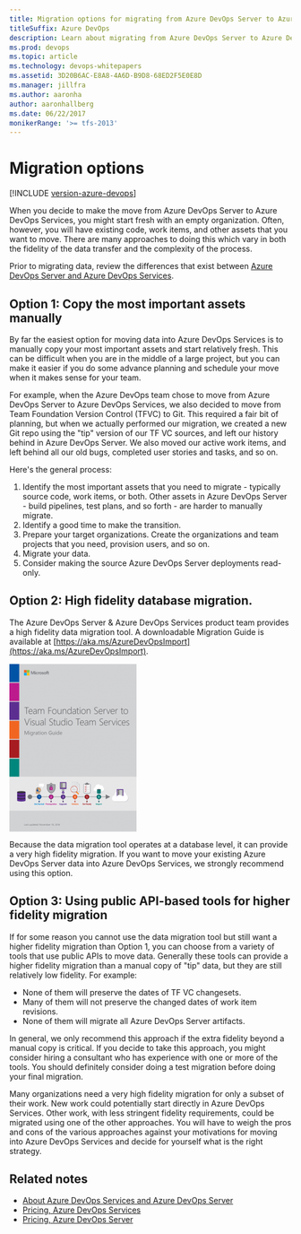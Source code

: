 ```yaml
---
title: Migration options for migrating from Azure DevOps Server to Azure DevOps Services
titleSuffix: Azure DevOps
description: Learn about migrating from Azure DevOps Server to Azure DevOps Services
ms.prod: devops
ms.topic: article
ms.technology: devops-whitepapers
ms.assetid: 3D20B6AC-E8A8-4A6D-B9D8-68ED2F5E0E8D
ms.manager: jillfra
ms.author: aaronha
author: aaronhallberg
ms.date: 06/22/2017
monikerRange: '>= tfs-2013'
---
```



# Migration options

[!INCLUDE [version-azure-devops](_shared/version-azure-devops.md)]

When you decide to make the move from Azure DevOps Server to Azure DevOps Services, you might start fresh with an empty organization. Often, however,
you will have existing code, work items, and other assets that you want to move. There are many approaches to doing this
which vary in both the fidelity of the data transfer and the complexity of the process.

Prior to migrating data, review the differences that exist between [Azure DevOps Server and Azure DevOps Services](../user-guide/about-azure-devops-services-tfs.md).

## Option 1: Copy the most important assets manually

By far the easiest option for moving data into Azure DevOps Services is to manually copy your most important assets and start relatively fresh. 
This can be difficult when you are in the middle of a large project, but you can make it easier if you do some advance planning
and schedule your move when it makes sense for your team.

For example, when the Azure DevOps team chose to move from Azure DevOps Server to Azure DevOps Services, we also decided to 
move from Team Foundation Version Control (TFVC) to Git. This required a fair bit of planning, but when we actually
performed our migration, we created a new Git repo using the "tip" version of our TF VC sources, and left our history
behind in Azure DevOps Server. We also moved our active work items, and left behind all our old bugs, completed user stories and tasks,
and so on.

Here's the general process:

1.	Identify the most important assets that you need to migrate - typically source code, work items, or both. Other assets in Azure DevOps Server - 
build pipelines, test plans, and so forth - are harder to manually migrate. 
2.	Identify a good time to make the transition.
3.	Prepare your target organizations. Create the organizations and team projects that you need, provision users, and so on.
4.	Migrate your data.
5.	Consider making the source Azure DevOps Server deployments read-only. 

## Option 2: High fidelity database migration.

The Azure DevOps Server & Azure DevOps Services product team provides a high fidelity data migration tool. A downloadable Migration
Guide is available at [https://aka.ms/AzureDevOpsImport](https://aka.ms/AzureDevOpsImport). 

<a href="https://aka.ms/AzureDevOpsImport">
<img alt="Migration Guide" src="_img/migration-import/VSTSMigrationGuideCover-227x300.png" align="middle" />
</a>

Because the data migration tool operates at a database level, it can provide a very high fidelity migration. 
If you want to move your existing Azure DevOps Server data into Azure DevOps Services, we strongly recommend using this option.

## Option 3: Using public API-based tools for higher fidelity migration

If for some reason you cannot use the data migration tool but still want a higher fidelity migration than
Option 1, you can choose from a variety of tools that use public APIs to move data. Generally these tools can provide
a higher fidelity migration than a manual copy of "tip" data, but they are still relatively low fidelity. For example:

- None of them will preserve the dates of TF VC changesets.
- Many of them will not preserve the changed dates of work item revisions.
- None of them will migrate all Azure DevOps Server artifacts.

In general, we only recommend this approach if the extra fidelity beyond a manual copy is critical. If you decide to
take this approach, you might consider hiring a consultant who has experience with one or more of the tools. 
You should definitely consider doing a test migration before doing your final migration.

Many organizations need a very high fidelity migration for only a subset of their work. New work could 
potentially start directly in Azure DevOps Services. Other work, with less stringent fidelity requirements, 
could be migrated using one of the other approaches. You will have to weigh the pros and cons of the 
various approaches against your motivations for moving into Azure DevOps Services and decide for yourself what 
is the right strategy.


## Related notes 
- [About Azure DevOps Services and Azure DevOps Server](../user-guide/about-azure-devops-services-tfs.md)  
- [Pricing, Azure DevOps Services](https://azure.microsoft.com/pricing/details/devops/azure-devops-services/)
- [Pricing, Azure DevOps Server](https://visualstudio.microsoft.com/team-services/tfs-pricing/)

<!---
*(c) 2016 Microsoft Corporation. All rights reserved. This document is
provided "as-is." Information and views expressed in this document,
including URL and other Internet Web site references, may change without
notice. You bear the risk of using it.*

*This document does not provide you with any legal rights to any
intellectual property in any Microsoft product. You may copy and use
this document for your internal, reference purposes.*
--> 


